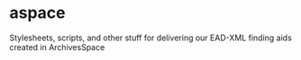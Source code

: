 # aspace
Stylesheets, scripts, and other stuff for delivering our EAD-XML finding aids created in ArchivesSpace
